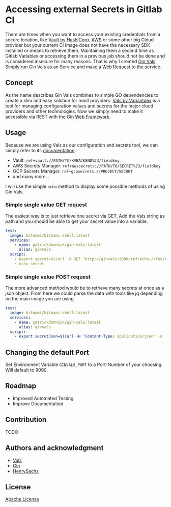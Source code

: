 # Accessing external Secrets in Gitlab CI

There are times when you want to access your existing credentials from a secure location, like [Vault by HashiCorp](https://www.vaultproject.io/), [AWS](https://aws.amazon.com/) or some other big Cloud provider but your current CI Image does not have the necessary SDK installed or means to retrieve them. Maintaining them a second time as Gitlab Variables or accessing them in a previous job should not be done and is considered insecure for many reasons. That is why I created [Gin Vals](https://gitlab.com/PatrickDomnick/gin-vals). Simply run Gin Vals as an Service and make a Web Request to the service.

## Concept

As the name describes Gin Vals combines to simple GO dependencies to create a slim and easy solution for most providers.
[Vals by Variantdev](https://github.com/variantdev/vals) is a tool for managing configuration values and secrets for the major cloud providers and other technologies.
Now we simply need to make it accessible via REST with the Gin [Web Framework](https://github.com/gin-gonic/gin).

## Usage

Because we are using Vals as our configuration and secrets tool, we can simply refer to its [documentation](https://github.com/variantdev/vals#supported-backends):

- Vault: `ref+vault://PATH/TO/KVBACKEND%23/fieldkey`
- AWS Secrets Manager: `ref+awssecrets://PATH/TO/SECRET%23/fieldkey`
- GCP Secrets Manager: `ref+gcpsecrets://PROJECT/SECRET`
- and many more...

I will use the simple `echo` method to display some possible methods of using Gin Vals.

### Simple single value GET request

The easiest way is to just retrieve one secret via GET. Add the Vals string as path and you should be able to get your secret value into a variable.

```yaml
test:
  image: bitnami/bitnami-shell:latest
  services:
    - name: patrickdomnick/gin-vals:latest
      alias: ginvals
  script:
    - export secret=$(curl -X GET "http://ginvals:9090/ref+echo://foo/bar")
    - echo secret
```

### Simple single value POST request

The more advanced method would be to retrieve many secrets at once as a json object. From here we could parse the data with tools like jq depending on the main image you are using.

```yaml
test:
  image: bitnami/bitnami-shell:latest
  services:
    - name: patrickdomnick/gin-vals:latest
      alias: ginvals
  script:
    - export secretJson=$(curl -H 'Content-Type: application/json' -d '{"foo": "ref+echo://foo/bar","bar": "ref+echo://bar/foo"}' -X POST "http://ginvals:9090")
```

## Changing the default Port

Set Environment Variable `GINVALS_PORT` to a Port-Number of your choosing.
Will default to 9090.

## Roadmap

- Improved Automated Testing
- Improve Documentation

## Contribution

TODO

## Authors and acknowledgment

- [Vals](https://github.com/variantdev/vals)
- [Gin](https://github.com/gin-gonic/gin)
- [HenrySachs](https://gitlab.com/DerAstronaut)

## License

[Apache License](/LICENSE)
